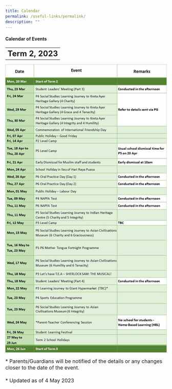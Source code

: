 ```yaml
---
title: Calendar
permalink: /useful-links/permalink/
description: ""
---
```

#### **Calendar of Events**

<table>
	<tbody><tr>
		<th><font size="5">  
     Term 2, 2023
 </font></th>
</tr>

</tbody></table>

![](/images/Calendar%202023/term2%20for%20website%202023.jpg)

<font size="3">  
      * Parents/Guardians will be notified of the details or any changes closer to the date of the event.
</font><font size="3"><br><br>
		</font><font size="3">
			* Updated as of 4 May 2023
</font><table>
	<tbody>
		<tr>
		</tr><tr></tr>
</tbody></table>